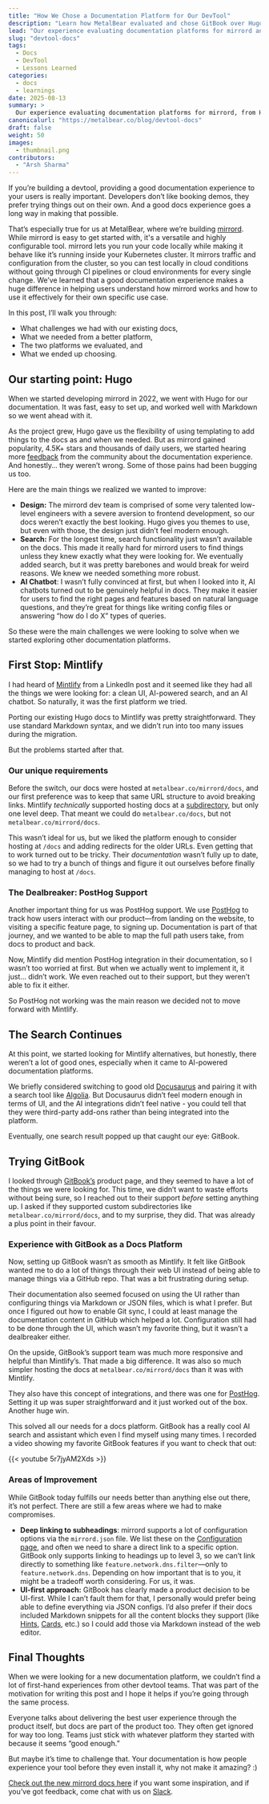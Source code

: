```yaml
---
title: "How We Chose a Documentation Platform for Our DevTool"
description: "Learn how MetalBear evaluated and chose GitBook over Hugo and Mintlify for mirrord's documentation, including the challenges with search, AI chatbot integration, and PostHog analytics support."
lead: "Our experience evaluating documentation platforms for mirrord and what we learned along the way."
slug: "devtool-docs"
tags:
  - Docs
  - DevTool
  - Lessons Learned
categories:
  - docs
  - learnings
date: 2025-08-13
summary: >
  Our experience evaluating documentation platforms for mirrord, from Hugo's limitations to Mintlify's integration issues, and why we ultimately chose GitBook for its AI-powered search, chatbot, and PostHog support.
canonicalurl: "https://metalbear.co/blog/devtool-docs"
draft: false
weight: 50
images:
  - thumbnail.png
contributors:
  - "Arsh Sharma"
---
```


If you’re building a devtool, providing a good documentation experience to your users is really important. Developers don’t like booking demos, they prefer trying things out on their own. And a good docs experience goes a long way in making that possible.

That’s especially true for us at MetalBear, where we’re building [mirrord](https://metalbear.co/mirrord/). While mirrord is easy to get started with, it's a versatile and highly configurable tool. mirrord lets you run your code locally while making it behave like it’s running inside your Kubernetes cluster. It mirrors traffic and configuration from the cluster, so you can test locally in cloud conditions without going through CI pipelines or cloud environments for every single change. We’ve learned that a good documentation experience makes a huge difference in helping users understand how mirrord works and how to use it effectively for their own specific use case.

In this post, I’ll walk you through:

- What challenges we had with our existing docs,
- What we needed from a better platform,
- The two platforms we evaluated, and
- What we ended up choosing.

## Our starting point: Hugo

When we started developing mirrord in 2022, we went with Hugo for our documentation. It was fast, easy to set up, and worked well with Markdown so we went ahead with it. 

As the project grew, Hugo gave us the flexibility of using templating to add things to the docs as and when we needed. But as mirrord gained popularity, 4.5K+ stars and thousands of daily users, we started hearing more [feedback](https://www.youtube.com/watch?v=NLa0K5mybzo) from the community about the documentation experience. And honestly… they weren’t wrong. Some of those pains had been bugging us too.

Here are the main things we realized we wanted to improve:

- **Design:** The mirrord dev team is comprised of some very talented low-level engineers with a severe aversion to frontend development, so our docs weren’t exactly the best looking. Hugo gives you themes to use, but even with those, the design just didn’t feel modern enough.
- **Search:** For the longest time, search functionality just wasn’t available on the docs. This made it really hard for mirrord users to find things unless they knew exactly what they were looking for. We eventually added search, but it was pretty barebones and would break for weird reasons. We knew we needed something more robust.
- **AI Chatbot**: I wasn’t fully convinced at first, but when I looked into it, AI chatbots turned out to be genuinely helpful in docs. They make it easier for users to find the right pages and features based on natural language questions, and they’re great for things like writing config files or answering “how do I do X” types of queries.

So these were the main challenges we were looking to solve when we started exploring other documentation platforms.

## First Stop: Mintlify

I had heard of [Mintlify](https://mintlify.com/) from a LinkedIn post and it seemed like they had all the things we were looking for: a clean UI, AI-powered search, and an AI chatbot. So naturally, it was the first platform we tried.

Porting our existing Hugo docs to Mintlify was pretty straightforward. They use standard Markdown syntax, and we didn’t run into too many issues during the migration.

But the problems started after that.

### Our unique requirements

Before the switch, our docs were hosted at `metalbear.co/mirrord/docs`, and our first preference was to keep that same URL structure to avoid breaking links. Mintlify *technically* supported hosting docs at a [subdirectory](https://mintlify.com/docs/advanced/subpath/cloudflare), but only one level deep. That meant we could do `metalbear.co/docs`, but not `metalbear.co/mirrord/docs`.

This wasn’t ideal for us, but we liked the platform enough to consider hosting at `/docs` and adding redirects for the older URLs. Even getting that to work turned out to be tricky. Their *documentation* wasn’t fully up to date, so we had to try a bunch of things and figure it out ourselves before finally managing to host at `/docs`.

### The Dealbreaker: PostHog Support

Another important thing for us was PostHog support. We use [PostHog](https://posthog.com/) to track how users interact with our product—from landing on the website, to visiting a specific feature page, to signing up. Documentation is part of that journey, and we wanted to be able to map the full path users take, from docs to product and back.

Now, Mintlify did mention PostHog integration in their documentation, so I wasn’t too worried at first. But when we actually went to implement it, it just… didn’t work. We even reached out to their support, but they weren’t able to fix it either. 

So PostHog not working was the main reason we decided not to move forward with Mintlify.

## The Search Continues

At this point, we started looking for Mintlify alternatives, but honestly, there weren’t a lot of good ones, especially when it came to AI-powered documentation platforms.

We briefly considered switching to good old [Docusaurus](https://docusaurus.io/) and pairing it with a search tool like [Algolia](https://www.algolia.com/products/ai-search). But Docusaurus didn’t feel modern enough in terms of UI, and the AI integrations didn’t feel native - you could tell that they were third-party add-ons rather than being integrated into the platform.

Eventually, one search result popped up that caught our eye: GitBook.

## Trying GitBook

I looked through [GitBook’s](https://www.gitbook.com/) product page, and they seemed to have a lot of the things we were looking for. This time, we didn’t want to waste efforts without being sure, so I reached out to their support *before* setting anything up. I asked if they supported custom subdirectories like `metalbear.co/mirrord/docs`, and to my surprise, they did. That was already a plus point in their favour.

### Experience with GitBook as a Docs Platform

Now, setting up GitBook wasn’t as smooth as Mintlify. It felt like GitBook wanted me to do a lot of things through their web UI instead of being able to manage things via a GitHub repo. That was a bit frustrating during setup.

Their documentation also seemed focused on using the UI rather than configuring things via Markdown or JSON files, which is what I prefer. But once I figured out how to enable Git sync, I could at least manage the documentation content in GitHub which helped a lot. Configuration still had to be done through the UI, which wasn’t my favorite thing, but it wasn’t a dealbreaker either. 

On the upside, GitBook’s support team was much more responsive and helpful than Mintlify’s. That made a big difference. It was also so much simpler hosting the docs at `metalbear.co/mirrord/docs` than it was with Mintlify. 

They also have this concept of integrations, and there was one for [PostHog](https://www.gitbook.com/integrations/posthog). Setting it up was super straightforward and it just worked out of the box. Another huge win.

This solved all our needs for a docs platform. GitBook has a really cool AI search and assistant which even I find myself using many times. I recorded a video showing my favorite GitBook features if you want to check that out:

{{< youtube 5r7jyAM2Xds >}}


### Areas of Improvement

While GitBook today fulfills our needs better than anything else out there, it’s not perfect. There are still a few areas where we had to make compromises.

- **Deep linking to subheadings**: mirrord supports a lot of configuration options via the `mirrord.json` file. We list these on the [Configuration page](https://metalbear.co/mirrord/docs/config/options), and often we need to share a direct link to a specific option. GitBook only supports linking to headings up to level 3, so we can’t link directly to something like `feature.network.dns.filter`—only to `feature.network.dns`. Depending on how important that is to you, it might be a tradeoff worth considering. For us, it was.
- **UI-first approach:** GitBook has clearly made a product decision to be UI-first. While I can’t fault them for that, I personally would prefer being able to define everything via JSON configs. I’d also prefer if their docs included Markdown snippets for all the content blocks they support (like [Hints](https://gitbook.com/docs/creating-content/blocks/hint), [Cards](https://gitbook.com/docs/creating-content/blocks/cards), etc.) so I could add those via Markdown instead of the web editor.

## Final Thoughts

When we were looking for a new documentation platform, we couldn’t find a lot of first-hand experiences from other devtool teams. That was part of the motivation for writing this post and I hope it helps if you’re going through the same process.

Everyone talks about delivering the best user experience through the product itself, but docs are part of the product too. They often get ignored for way too long. Teams just stick with whatever platform they started with because it seems “good enough.”

But maybe it’s time to challenge that. Your documentation is how people experience your tool before they even install it, why not make it amazing? :)

[Check out the new mirrord docs here](https://metalbear.co/mirrord/docs) if you want some inspiration, and if you’ve got feedback, come chat with us on [Slack](https://metalbear.co/slack).
